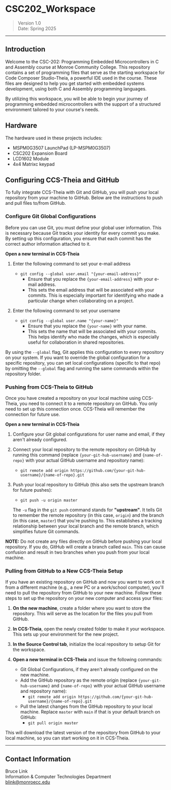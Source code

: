 # CSC202_Workspace
>Version 1.0  
>Date: Spring 2025
---
## Introduction
Welcome to the CSC-202: Programming Embedded Microcontrollers in C and Assembly course at Monroe Community College. This repository contains a set of programming files that serve as the starting workspace for Code Composer Studio-Theia, a powerful IDE used in the course. These files are designed to help you get started with embedded systems development, using both C and Assembly programming languages.

By utilizing this workspace, you will be able to begin your journey of programming embedded microcontrollers with the support of a structured environment tailored to your course's needs.

## Hardware
The hardware used in these projects includes:

- MSPM0G3507 LaunchPad (LP-MSPM0G3507)
- CSC202 Expansion Board
- LCD1602 Module
- 4x4 Matrixc keypad

## Configuring CCS-Theia and GitHub

To fully integrate CCS-Theia with Git and GitHub, you will push your local repository from your machine to GitHub. Below are the instructions to push and pull files to/from GitHub.

### Configure Git Global Configurations

Before you can use Git, you must define your global user information. This is necessary because Git tracks your identity for every commit you make. By setting up this configuration, you ensure that each commit has the correct author information attached to it.

 **Open a new terminal in CCS-Theia**
1. Enter the following command to set your e-mail address
   - `git config --global user.email "{your-email-address}"`
     - Ensure that you replace the `{your-email-address}` with your e-mail address.
     - This sets the email address that will be associated with your commits. This is especially important for identifying who made a particular change when collaborating on a project.
   
2. Enter the following command to set your username
   - `git config --global user.name "{your-name}"`
     - Ensure that you replace the `{your-name}` with your name.
     - This sets the name that will be associated with your commits. This helps identify who made the changes, which is especially useful for collaboration in shared repositories.

By using the `--global` flag, Git applies this configuration to every repository on your system. If you want to override the global configuration for a specific repository, you can set local configurations (specific to that repo) by omitting the `--global` flag and running the same commands within the repository folder.


### Pushing from CCS-Theia to GitHub

Once you have created a repository on your local machine using CCS-Theia, you need to connect it to a remote repository on GitHub. You only need to set up this connection once. CCS-Theia will remember the connection for future use.

 **Open a new terminal in CCS-Theia**

1. Configure your Git global configurations for user name and email, if they aren't already configured.

2. Connect your local repository to the remote repository on GitHub by running this command (replace `{your-git-hub-username}` and `{name-of-repo}` with your actual GitHub username and repository name):
   - `git remote add origin https://github.com/{your-git-hub-username}/{name-of-repo}.git`

3. Push your local repository to GitHub (this also sets the upstream branch for future pushes):
   - `git push -u origin master`

    The `-u` flag in the `git push` command stands for **"upstream"**. It tells Git to remember the remote repository (in this case, `origin`) and the branch (in this case, `master`) that you're pushing to. This establishes a tracking relationship between your local branch and the remote branch, which simplifies future Git commands.

**NOTE:** Do not create any files directly on GitHub before pushing your local repository. If you do, GitHub will create a branch called `main`. This can cause confusion and result in two branches when you push from your local machine.

### Pulling from GitHub to a New CCS-Theia Setup

If you have an existing repository on GitHub and now you want to work on it from a different machine (e.g., a new PC or a work/school computer), you'll need to pull the repository from GitHub to your new machine. Follow these steps to set up the repository on your new computer and access your files:

1. **On the new machine**, create a folder where you want to store the repository. This will serve as the location for the files you pull from GitHub.

2. **In CCS-Theia**, open the newly created folder to make it your workspace. This sets up your environment for the new project.

3. **In the Source Control tab**, initialize the local repository to setup Git for the workspace.

4. **Open a new terminal in CCS-Theia** and issue the following commands:
   - Git Global Configurations, if they aren't already configured on the new machine.
   - Add the GitHub repository as the remote origin (replace `{your-git-hub-username}` and `{name-of-repo}` with your actual GitHub username and repository name):
     - `git remote add origin https://github.com/{your-git-hub-username}/{name-of-repo}.git`
   - Pull the latest changes from the GitHub repository to your local machine. Replace `master` with `main` if that is your default branch on GitHub:
      - `git pull origin master`

This will download the latest version of the repository from GitHub to your local machine, so you can start working on it in CCS-Theia.

---
## Contact Information
Bruce Link  
Information & Computer Technologies Department  
blink@monroecc.edu


